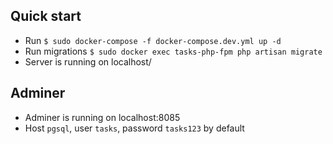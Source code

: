 ## Quick start
- Run ```$ sudo docker-compose -f docker-compose.dev.yml up -d```
- Run migrations ```$ sudo docker exec tasks-php-fpm php artisan migrate```
- Server is running on localhost/

## Adminer
- Adminer is running on localhost:8085
- Host ```pgsql```, user ```tasks```, password ```tasks123``` by default